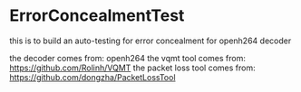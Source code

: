 ErrorConcealmentTest
====================

this is to build an auto-testing for error concealment for openh264 decoder

the decoder comes from: openh264
the vqmt tool comes from: https://github.com/Rolinh/VQMT
the packet loss tool comes from: https://github.com/dongzha/PacketLossTool

